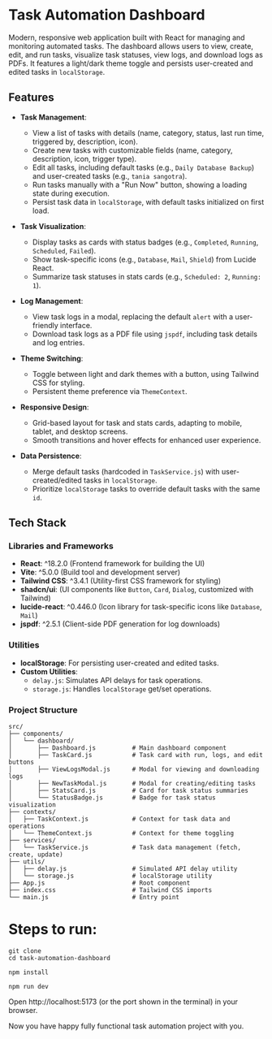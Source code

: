 # Task Automation Dashboard

 Modern, responsive web application built with React for managing and monitoring automated tasks. The dashboard allows users to view, create, edit, and run tasks, visualize task statuses, view logs, and download logs as PDFs. It features a light/dark theme toggle and persists user-created and edited tasks in `localStorage`.

## Features

- **Task Management**:
  - View a list of tasks with details (name, category, status, last run time, triggered by, description, icon).
  - Create new tasks with customizable fields (name, category, description, icon, trigger type).
  - Edit all tasks, including default tasks (e.g., `Daily Database Backup`) and user-created tasks (e.g., `tania sangotra`).
  - Run tasks manually with a "Run Now" button, showing a loading state during execution.
  - Persist task data in `localStorage`, with default tasks initialized on first load.

- **Task Visualization**:
  - Display tasks as cards with status badges (e.g., `Completed`, `Running`, `Scheduled`, `Failed`).
  - Show task-specific icons (e.g., `Database`, `Mail`, `Shield`) from Lucide React.
  - Summarize task statuses in stats cards (e.g., `Scheduled: 2`, `Running: 1`).

- **Log Management**:
  - View task logs in a modal, replacing the default `alert` with a user-friendly interface.
  - Download task logs as a PDF file using `jspdf`, including task details and log entries.

- **Theme Switching**:
  - Toggle between light and dark themes with a button, using Tailwind CSS for styling.
  - Persistent theme preference via `ThemeContext`.

- **Responsive Design**:
  - Grid-based layout for task and stats cards, adapting to mobile, tablet, and desktop screens.
  - Smooth transitions and hover effects for enhanced user experience.

- **Data Persistence**:
  - Merge default tasks (hardcoded in `TaskService.js`) with user-created/edited tasks in `localStorage`.
  - Prioritize `localStorage` tasks to override default tasks with the same `id`.

## Tech Stack

### Libraries and Frameworks
- **React**: ^18.2.0 (Frontend framework for building the UI)
- **Vite**: ^5.0.0 (Build tool and development server)
- **Tailwind CSS**: ^3.4.1 (Utility-first CSS framework for styling)
- **shadcn/ui**: (UI components like `Button`, `Card`, `Dialog`, customized with Tailwind)
- **lucide-react**: ^0.446.0 (Icon library for task-specific icons like `Database`, `Mail`)
- **jspdf**: ^2.5.1 (Client-side PDF generation for log downloads)

### Utilities
- **localStorage**: For persisting user-created and edited tasks.
- **Custom Utilities**:
  - `delay.js`: Simulates API delays for task operations.
  - `storage.js`: Handles `localStorage` get/set operations.

### Project Structure

```plaintext
src/
├── components/
│   └── dashboard/
│       ├── Dashboard.js          # Main dashboard component
│       ├── TaskCard.js           # Task card with run, logs, and edit buttons
│       ├── ViewLogsModal.js      # Modal for viewing and downloading logs
│       ├── NewTaskModal.js       # Modal for creating/editing tasks
│       ├── StatsCard.js          # Card for task status summaries
│       └── StatusBadge.js        # Badge for task status visualization
├── contexts/
│   ├── TaskContext.js            # Context for task data and operations
│   └── ThemeContext.js           # Context for theme toggling
├── services/
│   └── TaskService.js            # Task data management (fetch, create, update)
├── utils/
│   ├── delay.js                  # Simulated API delay utility
│   └── storage.js                # localStorage utility
├── App.js                        # Root component
├── index.css                     # Tailwind CSS imports
└── main.js                       # Entry point

```
# Steps to run:
```
git clone 
cd task-automation-dashboard
```
```
npm install
```
```
npm run dev
```
Open http://localhost:5173 (or the port shown in the terminal) in your browser.

Now you have happy fully functional task automation project with you.
